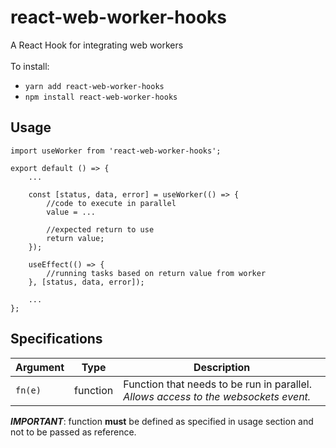 # react-web-worker-hooks
A React Hook for integrating web workers
<br/><br/>
To install:
- `yarn add react-web-worker-hooks`
- `npm install react-web-worker-hooks`

## Usage
```
import useWorker from 'react-web-worker-hooks';

export default () => {
    ...

    const [status, data, error] = useWorker(() => {
        //code to execute in parallel
        value = ...

        //expected return to use 
        return value;
    });

    useEffect(() => {
        //running tasks based on return value from worker
    }, [status, data, error]);

    ...
};
```

## Specifications

| Argument | Type | Description |
| -------- | ---- | ----------- |
| `fn(e)`  | function | Function that needs to be run in parallel. *Allows access to the websockets event.* |

***IMPORTANT***: function **must** be defined as specified in usage section and not to be passed as reference.